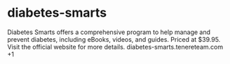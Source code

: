 # diabetes-smarts
​Diabetes Smarts offers a comprehensive program to help manage and prevent diabetes, including eBooks, videos, and guides. Priced at $39.95. Visit the official website for more details. ​ diabetes-smarts.tenereteam.com +1
